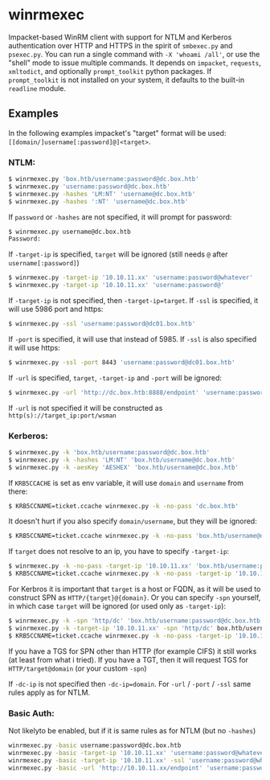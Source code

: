 # winrmexec
Impacket-based WinRM client with support for NTLM and Kerberos authentication over HTTP and HTTPS in the spirit of `smbexec.py` and `psexec.py`. You can run a single command with `-X 'whoami /all'`, or use the "shell" mode to issue multiple commands. It depends on `impacket`, `requests`, `xmltodict`, and optionally `prompt_toolkit` python packages. If `prompt_toolkit` is not installed on your system, it defaults to the built-in `readline` module.

## Examples
In the following examples impacket's "target" format will be used: `[[domain/]username[:password]@]<target>`.

### NTLM:
```bash
$ winrmexec.py 'box.htb/username:password@dc.box.htb'
$ winrmexec.py 'username:password@dc.box.htb'
$ winrmexec.py -hashes 'LM:NT' 'username@dc.box.htb'
$ winrmexec.py -hashes ':NT' 'username@dc.box.htb'
```
If `password` or `-hashes` are not specified, it will prompt for password:
```bash
$ winrmexec.py username@dc.box.htb
Password:
```

If `-target-ip` is specified, `target` will be ignored (still needs `@` after `username[:password]`)
```bash
$ winrmexec.py -target-ip '10.10.11.xx' 'username:password@whatever'
$ winrmexec.py -target-ip '10.10.11.xx' 'username:password@'
```

If `-target-ip` is not specified, then `-target-ip=target`. If `-ssl` is specified, it will use 5986 port and https:
```bash
$ winrmexec.py -ssl 'username:password@dc01.box.htb'
```
If `-port` is specified, it will use that instead of 5985. If `-ssl` is also specified it will use https:
```bash
$ winrmexec.py -ssl -port 8443 'username:password@dc01.box.htb'
```
If `-url` is specified, `target`, `-target-ip` and `-port` will be ignored:
```bash
$ winrmexec.py -url 'http://dc.box.htb:8888/endpoint' 'username:password@whatever'
```
If `-url` is not specified it will be constructed as `http(s)://target_ip:port/wsman`

### Kerberos:
```bash
$ winrmexec.py -k 'box.htb/username:password@dc.box.htb'
$ winrmexec.py -k -hashes 'LM:NT' 'box.htb/username@dc.box.htb'
$ winrmexec.py -k -aesKey 'AESHEX' 'box.htb/username@dc.box.htb'
```

If `KRB5CCACHE` is set as env variable, it will use `domain` and `username` from there:
```bash
$ KRB5CCNAME=ticket.ccache winrmexec.py -k -no-pass 'dc.box.htb'
```
It doesn't hurt if you also specify `domain/username`, but they will be ignored:
```bash
$ KRB5CCNAME=ticket.ccache winrmexec.py -k -no-pass 'box.htb/username@dc.box.htb'
```
If `target` does not resolve to an ip, you have to specify `-target-ip`:
```bash
$ winrmexec.py -k -no-pass -target-ip '10.10.11.xx' 'box.htb/username:password@DC'
$ KRB5CCNAME=ticket.ccache winrmexec.py -k -no-pass -target-ip '10.10.11.xx' DC
```
For Kerbros it is important that `target` is a host or FQDN, as it will be used to construct SPN as `HTTP/{target}@{domain}`. Or you can specify `-spn` yourself, in which case `target` will be ignored (or used only as `-target-ip`):
```bash
$ winrmexec.py -k -spn 'http/dc' 'box.htb/username:password@dc.box.htb'
$ winrmexec.py -k -target-ip '10.10.11.xx' -spn 'http/dc' box.htb/username:password@whatever
$ KRB5CCNAME=ticket.ccache winrmexec.py -k -no-pass -target-ip '10.10.11.xx' -spn 'http/dc' 'whatever'
```
If you have a TGS for SPN other than HTTP (for example CIFS) it still works (at least from what i tried). If you have a TGT, then it will request TGS for `HTTP/target@domain` (or your custom `-spn`)

If `-dc-ip` is not specified then `-dc-ip=domain`. For `-url` / `-port` / `-ssl` same rules apply as for NTLM.

### Basic Auth:
Not likelyto be enabled, but if it is same rules as for NTLM (but no `-hashes`)
```bash
winrmexec.py -basic username:password@dc.box.htb
winrmexec.py -basic -target-ip '10.10.11.xx' 'username:password@whatever'
winrmexec.py -basic -target-ip '10.10.11.xx' -ssl 'username:password@whatever'
winrmexec.py -basic -url 'http://10.10.11.xx/endpoint' 'username:password@whatever'
```

